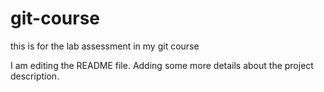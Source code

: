 # git-course
this is for the lab assessment in my git course

I am editing the README file. Adding some more details about the project description.
